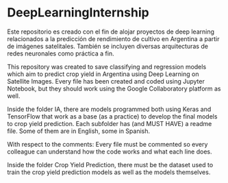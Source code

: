 # DeepLearningInternship
Este repositorio es creado con el fin de alojar proyectos de deep learning relacionados a la predicción de rendimiento de cultivo en Argentina a partir de imágenes satelitales. También se incluyen diversas arquitecturas de redes neuronales como práctica a fin.

This repository was created to save classifying and regression models which aim to predict crop yield in Argentina using Deep Learning on Satellite Images. Every file has been created and coded using Jupyter Notebook, but they should work using the Google Collaboratory platform as well.

Inside the folder IA, there are models programmed both using Keras and TensorFlow that work as a base (as a practice) to develop the final models to crop yield prediction. Each subfolder has (and MUST HAVE) a readme file. Some of them are in English, some in Spanish. 

With respect to the comments: Every file must be commented so every colleague can understand how the code works and what each line does.

Inside the folder Crop Yield Prediction, there must be the dataset used to train the crop yield prediction models as well as the models themselves.


